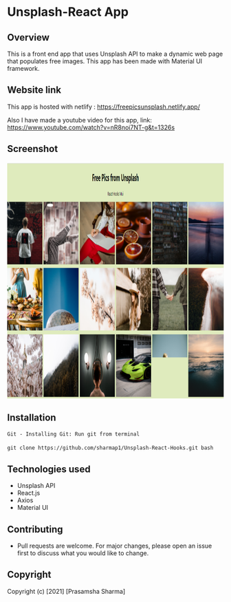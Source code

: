 # Unsplash-React App

## Overview

This is a front end app that uses Unsplash API to make a dynamic web page that populates free images. This app has been made with Material UI framework.

## Website link

This app is hosted with netlify : https://freepicsunsplash.netlify.app/

Also I have made a youtube video for this app, link: https://www.youtube.com/watch?v=nR8noi7NT-g&t=1326s

## Screenshot

<img src="public/cap1.PNG" width="850" height="550">

## Installation

```
Git - Installing Git: Run git from terminal

git clone https://github.com/sharmap1/Unsplash-React-Hooks.git bash

```

## Technologies used

- Unsplash API
- React.js
- Axios
- Material UI

## Contributing

- Pull requests are welcome. For major changes, please open an issue first to discuss what you would like to change.

## Copyright

Copyright (c) [2021] [Prasamsha Sharma]
